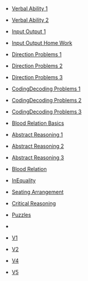 <html>
<head></head>
<body>
	<ul>
	  <li><a href="https://ambarfulzele.github.io/GoldenGirl/VERBAL_1.html">Verbal Ability 1 </a></li>
	</ul>
	<ul>
	  <li><a href="https://ambarfulzele.github.io/GoldenGirl/VERBAL_2.html">Verbal Ability 2 </a></li>
	</ul>
	<ul>
	  <li><a href="https://ambarfulzele.github.io/GoldenGirl/Inputoutput1.html">Input Output 1 </a></li>
	</ul>
	<ul>
	  <li><a href="https://ambarfulzele.github.io/GoldenGirl/InputOutputHomeWork.html">Input Output Home Work </a></li>
	</ul>
	<ul>
	  <li><a href="https://ambarfulzele.github.io/GoldenGirl/Direction1.html">Direction Problems 1 </a></li>
	</ul>
	<ul>
	  <li><a href="https://ambarfulzele.github.io/GoldenGirl/Direction2.html">Direction Problems 2 </a></li>
	</ul>
	<ul>
	  <li><a href="https://ambarfulzele.github.io/GoldenGirl/Direction3.html">Direction Problems 3</a></li>
	</ul>
	<ul>
	  <li><a href="https://ambarfulzele.github.io/GoldenGirl/CodingDecoding1.html">CodingDecoding Problems 1</a></li>
	</ul>
	<ul>
	  <li><a href="https://ambarfulzele.github.io/GoldenGirl/CodingDecoding2.html">CodingDecoding Problems 2</a></li>
	</ul>
	<ul>
	  <li><a href="https://ambarfulzele.github.io/GoldenGirl/CodingDecoding3.html">CodingDecoding Problems 3</a></li>
	</ul>
	<ul>
	  <li><a href="https://ambarfulzele.github.io/GoldenGirl/BloodRelationBasic.html">Blood Relation Basics</a></li>
	</ul>
         <ul>
	  <li><a href="https://ambarfulzele.github.io/GoldenGirl/AbstractReasoning1.html">Abstract Reasoning 1</a></li>
	</ul>
	<ul>
	  <li><a href="https://ambarfulzele.github.io/GoldenGirl/AbstractReasoning2.html">Abstract Reasoning 2</a></li>
	</ul>
	<ul>
	  <li><a href="https://ambarfulzele.github.io/GoldenGirl/AbstractReasoning3.html">Abstract Reasoning 3</a></li>
	</ul>
	<ul>
	  <li><a href="https://ambarfulzele.github.io/GoldenGirl/BloodRelation.html">Blood Relation</a></li>
	</ul>
	<ul>
	  <li><a href="https://ambarfulzele.github.io/GoldenGirl/InEquality.html">InEquality</a></li>
	</ul>
	<ul>
	  <li><a href="https://ambarfulzele.github.io/GoldenGirl/SeatingArrangement.html">Seating Arrangement</a></li>
	</ul>
	<ul>
	  <li><a href="https://ambarfulzele.github.io/GoldenGirl/CriticalReasoning.html">Critical Reasoning</a></li>
	</ul>
	<ul>
	  <li><a href="https://ambarfulzele.github.io/GoldenGirl/Puzzles.html">Puzzles</a></li>
	</ul>
	<ul>
	  <li><a href="https://ambarfulzele.github.io/GoldenGirl/ParaJumble.html"></a></li>
	</ul>	
	<ul>
	  <li><a href="https://ambarfulzele.github.io/GoldenGirl/VerbalSectionalTest1.html">V1</a></li>
	</ul>
	<ul>
	  <li><a href="https://ambarfulzele.github.io/GoldenGirl/VerbalSectionalTest2.html">V2</a></li>
	</ul>
	<ul>
	  <li><a href="https://ambarfulzele.github.io/GoldenGirl/VerbalSectionalTest4.html">V4</a></li>
	</ul>
	<ul>
	  <li><a href="https://ambarfulzele.github.io/GoldenGirl/VerbalSectionalTest5.html">V5</a></li>
	</ul>
	





	

</body></html>
